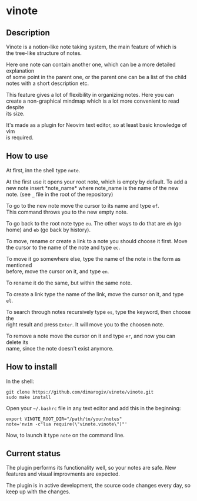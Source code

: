 # vinote

## Description
Vinote is a notion-like note taking system, the main feature of which is  
the tree-like structure of notes.  

Here one note can contain another one, which can be a more detailed explanation  
of some point in the parent one, or the parent one can be a list of the child  
notes with a short description etc.  

This feature gives a lot of flexibility in organizing notes. Here you can  
create a non-graphical mindmap which is a lot more convenient to read despite  
its size.  

It's made as a plugin for Neovim text editor, so at least basic knowledge of vim  
is required.  

## How to use
At first, inn the shell type `note`.

At the first use it opens your root note, which is empty by default. To add a  
new note insert \*note_name\* where note_name is the name of the new  
note. (see `_` file in the root of the repository)  

To go to the new note move the cursor to its name and type `ef`.  
This command throws you to the new empty note.  

To go back to the root note type `eu`. The other ways to do that are `eh` (go  
home) and `eb` (go back by history).  

To move, rename or create a link to a note you should choose it first. Move  
the cursor to the name of the note and type `ec`.

To move it go somewhere else, type the name of the note in the form as mentioned  
before, move the cursor on it, and type `en`.  

To rename it do the same, but within the same note.  

To create a link type the name of the link, move the cursor on it, and type  
`el`.  

To search through notes recursively type `es`, type the keyword, then choose the  
right result and press `Enter`. It will move you to the choosen note.  

To remove a note move the cursor on it and type `er`, and now you can delete its  
name, since the note doesn't exist anymore.  

## How to install
In the shell:
```
git clone https://github.com/dimarogiv/vinote/vinote.git
sudo make install
```

Open your `~/.bashrc` file in any text editor and add this in the beginning:
```
export VINOTE_ROOT_DIR="/path/to/your/notes"
note='nvim -c"lua require(\"vinote.vinote\")"'
```

Now, to launch it type `note` on the command line.

## Current status

The plugin performs its functionality well, so your notes are safe. New features
and visual improvments are expected.

The plugin is in active development, the source code changes every day, so keep
up with the changes.
